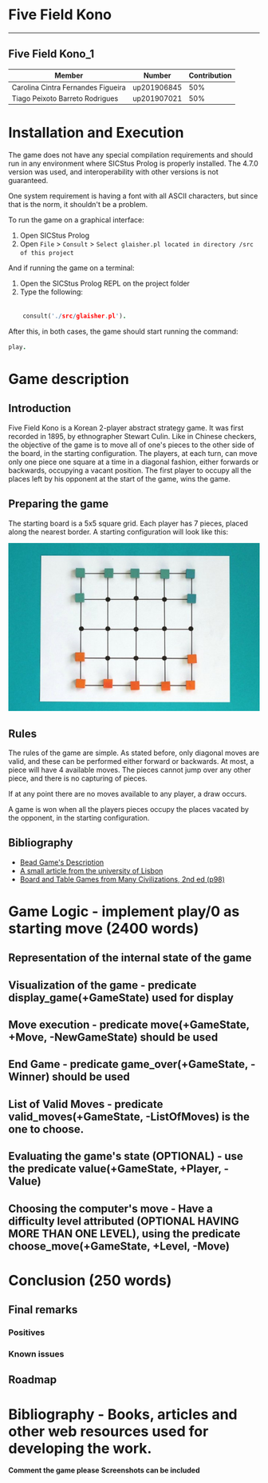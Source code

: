# Five Field Kono

---

## Five Field Kono_1

| Member                             | Number      | Contribution |
| ---------------------------------- | ----------- | ------------ |
| Carolina Cintra Fernandes Figueira | up201906845 | 50%          |
| Tiago Peixoto Barreto Rodrigues    | up201907021 | 50%          |

# Installation and Execution

The game does not have any special compilation requirements and should run in any environment where SICStus Prolog is properly installed. The 4.7.0 version was used, and interoperability with other versions is not guaranteed.

One system requirement is having a font with all ASCII characters, but since that is the norm, it shouldn't be a problem.

To run the game on a graphical interface:

1. Open SICStus Prolog
2. Open `File` > `Consult` > `Select glaisher.pl located in directory /src of this project`

And if running the game on a terminal:

1. Open the SICStus Prolog REPL on the project folder
2. Type the following:

```prolog

    consult('./src/glaisher.pl').

```

After this, in both cases, the game should start running the command:

```prolog
play.
```

# Game description

## Introduction

Five Field Kono is a Korean 2-player abstract strategy game. It was first recorded in 1895, by ethnographer Stewart Culin. Like in Chinese checkers, the objective of the game is to move all of one's pieces to the other side of the board, in the starting configuration. The players, at each turn, can move only one piece one square at a time in a diagonal fashion, either forwards or backwards, occupying a vacant position. The first player to occupy all the places left by his opponent at the start of the game, wins the game.

## Preparing the game

The starting board is a 5x5 square grid. Each player has 7 pieces, placed along the nearest border. A starting configuration will look like this:

![Starting configuration](./images/starting-configuration.jpg)

## Rules

The rules of the game are simple. As stated before, only diagonal moves are valid, and these can be performed either forward or backwards. At most, a piece will have 4 available moves. The pieces cannot jump over any other piece, and there is no capturing of pieces.

If at any point there are no moves available to any player, a draw occurs.

A game is won when all the players pieces occupy the places vacated by the opponent, in the starting configuration.

## Bibliography

- [Bead Game's Description](https://bead.game/games/traditional/five-field-kono)
- [A small article from the university of Lisbon](https://www.di.fc.ul.pt/~jpn/gv/kono.htm)
- [Board and Table Games from Many Civilizations, 2nd ed (p98)](https://ia801606.us.archive.org/33/items/B-001-002-771/B-001-002-771.pdf)

# Game Logic - implement play/0 as starting move (2400 words)

## Representation of the internal state of the game

## Visualization of the game - predicate display_game(+GameState) used for display

## Move execution - predicate move(+GameState, +Move, -NewGameState) should be used

## End Game - predicate game_over(+GameState, -Winner) should be used

## List of Valid Moves - predicate valid_moves(+GameState, -ListOfMoves) is the one to choose.

## Evaluating the game's state (OPTIONAL) - use the predicate value(+GameState, +Player, -Value)

## Choosing the computer's move - Have a difficulty level attributed (OPTIONAL HAVING MORE THAN ONE LEVEL), using the predicate choose_move(+GameState, +Level, -Move)

# Conclusion (250 words)

## Final remarks

### Positives

### Known issues

## Roadmap

# Bibliography - Books, articles and other web resources used for developing the work.

**Comment the game please**
**Screenshots can be included**
